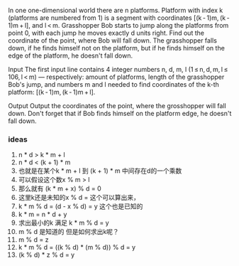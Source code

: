 In one one-dimensional world there are n platforms. Platform with index k (platforms are numbered from 1) is a segment with coordinates [(k - 1)m, (k - 1)m + l], and l < m. Grasshopper Bob starts to jump along the platforms from point 0, with each jump he moves exactly d units right. Find out the coordinate of the point, where Bob will fall down. The grasshopper falls down, if he finds himself not on the platform, but if he finds himself on the edge of the platform, he doesn't fall down.

Input
The first input line contains 4 integer numbers n, d, m, l (1 ≤ n, d, m, l ≤ 106, l < m) — respectively: amount of platforms, length of the grasshopper Bob's jump, and numbers m and l needed to find coordinates of the k-th platform: [(k - 1)m, (k - 1)m + l].

Output
Output the coordinates of the point, where the grosshopper will fall down. Don't forget that if Bob finds himself on the platform edge, he doesn't fall down.

### ideas
1. n * d > k * m + l 
2. n * d < (k + 1) * m
3. 也就是在某个k * m + l 到 (k + 1) * m 中间存在d的一个乘数
4. 可以假设这个数x % m > l
5. 那么就有 (k * m + x) % d = 0
6. 这里k还是未知的x % d = 这个可以算出来， 
7. k * m % d = (d - x % d) = y 这个也是已知的
8. k * m = n * d + y
9. 求出最小的k 满足 k * m % d = y
10. m % d 是知道的 但是如何求出k呢？
11. m % d = z
12. k * m % d = ((k % d) * (m % d)) % d = y
13. (k % d) * z % d = y